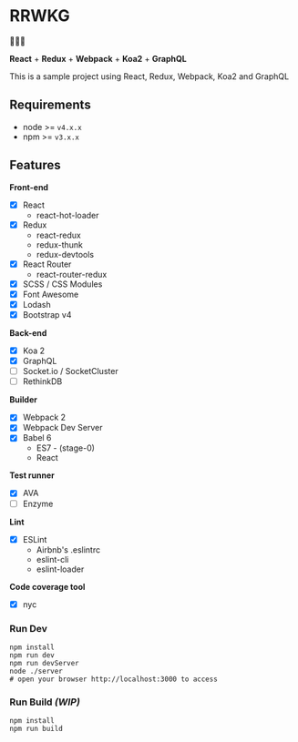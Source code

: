 RRWKG
=====

:tada::tada::tada:

__React__ + __Redux__ + __Webpack__ + __Koa2__ + __GraphQL__

This is a sample project using React, Redux, Webpack, Koa2 and GraphQL

Requirements
------------

* node >= `v4.x.x`
* npm >= `v3.x.x`


Features
--------

**Front-end**
- [x] React
  - react-hot-loader
- [x] Redux
  - react-redux
  - redux-thunk
  - redux-devtools
- [x] React Router
  - react-router-redux
- [x] SCSS / CSS Modules
- [x] Font Awesome
- [x] Lodash
- [x] Bootstrap v4

**Back-end**
- [x] Koa 2
- [x] GraphQL
- [ ] Socket.io / SocketCluster
- [ ] RethinkDB

**Builder**
- [x] Webpack 2
- [x] Webpack Dev Server
- [x] Babel 6
  - ES7 - (stage-0)
  - React

**Test runner**
- [x] AVA
- [ ] Enzyme

**Lint**
- [x] ESLint
  - Airbnb's .eslintrc
  - eslint-cli
  - eslint-loader

**Code coverage tool**
- [x] nyc

### Run Dev

```shell
npm install
npm run dev
npm run devServer
node ./server
# open your browser http://localhost:3000 to access
```

### Run Build _(WIP)_

```shell
npm install
npm run build
```
